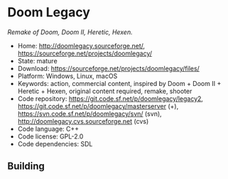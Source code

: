 # Doom Legacy

_Remake of Doom, Doom II, Heretic, Hexen._

- Home: http://doomlegacy.sourceforge.net/, https://sourceforge.net/projects/doomlegacy/
- State: mature
- Download: https://sourceforge.net/projects/doomlegacy/files/
- Platform: Windows, Linux, macOS
- Keywords: action, commercial content, inspired by Doom + Doom II + Heretic + Hexen, original content required, remake, shooter
- Code repository: https://git.code.sf.net/p/doomlegacy/legacy2, https://git.code.sf.net/p/doomlegacy/masterserver (+), https://svn.code.sf.net/p/doomlegacy/svn/ (svn), http://doomlegacy.cvs.sourceforge.net (cvs)
- Code language: C++
- Code license: GPL-2.0
- Code dependencies: SDL

## Building
